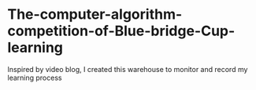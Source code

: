 # The-computer-algorithm-competition-of-Blue-bridge-Cup-learning
Inspired by video blog, I created this warehouse to monitor and record my learning process
